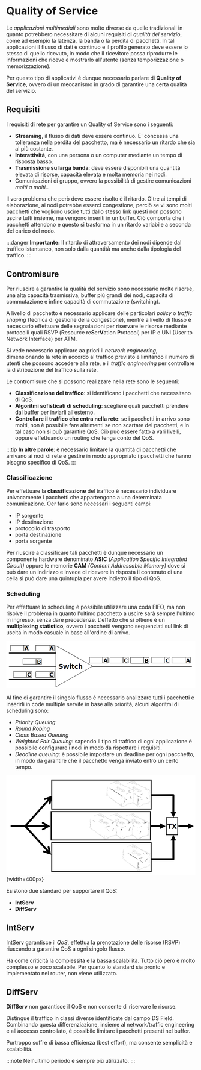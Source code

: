 # Quality of Service

Le _applicazioni multimediali_ sono molto diverse da quelle tradizionali in quanto potrebbero necessitare di alcuni requisiti di _qualità del servizio_, come ad esempio la latenza, la banda o la perdita di pacchetti. In tali applicazioni il flusso di dati è continuo e il profilo generato deve essere lo stesso di quello ricevuto, in modo che il ricevitore possa riprodurre le informazioni che riceve e mostrarlo all'utente (senza temporizzazione o memorizzazione).

Per questo tipo di applicativi è dunque necessario parlare di **Quality of Service**, ovvero di un meccanismo in grado di garantire una certa qualità del servizio.

## Requisiti

I requisiti di rete per garantire un Quality of Service sono i seguenti:

- **Streaming**, il flusso di dati deve essere continuo. E' concessa una tolleranza nella perdita del pacchetto, ma è necessario un ritardo che sia al più costante.
- **Interattività**, con una persona o un computer mediante un tempo di risposta basso.
- **Trasmissione su larga banda**: deve essere disponibili una quantità elevata di risorse, capacità elevata e molta memoria nei nodi.
- Comunicazioni di gruppo, ovvero la possibilità di gestire comunicazioni _molti a molti_..

Il vero problema che però deve essere risolto è il ritardo. Oltre ai tempi di elaborazione, ai nodi potrebbe esserci congestione, perciò se vi sono molti pacchetti che vogliono uscire tutti dallo stesso link questi non possono uscire  tutti  insieme,  ma  vengono  inseriti  in  un  buffer.  Ciò  comporta  che  i  pacchetti  attendono  e  questo  si trasforma in un ritardo variabile a seconda del carico del nodo.

:::danger
**Importante:** Il ritardo di attraversamento dei nodi dipende dal traffico istantaneo, non solo dalla quantità ma anche dalla tipologia del traffico.
:::

## Contromisure

Per riuscire a garantire la qualità del servizio sono necessarie molte risorse, una alta capacità trasmissiva, buffer più grandi dei nodi, capacità di commutazione e infine capacità di commutazione (switching).

A livello di pacchetto è necessario applicare delle particolari _policy_ o _traffic shaping_ (tecnica di gestione della congestione), mentre a livello di flusso è necessario effettuare delle segnalazioni per riservare le risorse mediante protocolli quali RSVP (**R**esource re**S**er**V**ation **P**rotocol) per IP e UNI (User to Network Interface) per ATM.

Si vede necessario applicare aa priori il _network engineering_, dimensionando la rete in accordo al traffico previsto e limitando il numero di utenti che possono accedere alla rete, e il _traffic engineering_ per controllare la distribuzione del traffico sulla rete.

Le contromisure che si possono realizzare nella rete sono le seguenti:

- **Classificazione del traffico**: si identificano i pacchetti che necessitano di QoS.
- **Algoritmi sofisticati di scheduling**: scegliere quali pacchetti prendere dal buffer per inviarli
all’esterno.
- **Controllare il traffico che entra nella rete**: se i pacchetti in arrivo sono molti, non è possibile fare altrimenti se non scartare dei pacchetti, e in tal caso non si può garantire QoS. Ciò può essere fatto a vari livelli, oppure effettuando un routing che tenga conto del QoS.

:::tip
**In altre parole**: è necessario limitare la quantità di pacchetti che arrivano ai nodi di rete e gestire in modo appropriato i pacchetti che hanno bisogno specifico di QoS.
:::

### Classificazione

Per effettuare la **classificazione** del traffico è necessario individuare univocamente i pacchetti che appartengono a una determinata comunicazione. Oer farlo sono necessari i seguenti campi:

- IP sorgente
- IP destinazione
- protocollo di trasporto
- porta destinazione
- porta sorgente

Per riuscire a classificare tali pacchetti è dunque necessario un componente hardware denominato **ASIC** _(Application Specific Integrated Circuit)_ oppure le memorie **CAM** _(Content Addressable Memory)_ dove si può dare un indirizzo e invece di ricevere in risposta il contenuto di una cella si può dare una quintupla per avere indietro il tipo di QoS.

### Scheduling

Per effettuare lo scheduling è possibile utilizzare una coda FIFO, ma non risolve il problema in quanto l'ultimo pacchetto a uscire sarà sempre l'ultimo in ingresso, senza dare precedenze. L'effetto che si ottiene è un **multiplexing statistico**, ovvero i pacchetti vengono sequenziati sul link di uscita in modo casuale in base all'ordine di arrivo.

![Multiplexing statistico](../images/09_statistical_multiplexing.png)

Al fine di garantire il singolo flusso è necessario analizzare tutti i pacchetti e inserirli in code multiple servite in base alla priorità, alcuni algoritmi di scheduling sono:

- _Priority Queuing_
- _Round Robing_
- _Class Based Queuing_
- _Weighted Fair Queuing_: sapendo il tipo di traffico di ogni applicazione è possibile configurare i nodi in modo da rispettare i requisiti.
- _Deadline queuing_: è possibile impostare un deadline per ogni pacchetto, in modo da garantire che il pacchetto venga inviato entro un certo tempo.

![Multiple Queue](../images/09_multiple_queue.png){width=400px}

Esistono due standard per supportare il QoS:

- **IntServ**
- **DiffServ**

## IntServ

IntServ garantisce il _QoS_, effettua la prenotazione delle risorse (RSVP) riuscendo a garantire QoS a ogni singolo flusso.

Ha come criticità la complessità e la bassa scalabilità. Tutto ciò però è molto complesso e poco scalabile. Per quanto lo standard sia pronto e implementato nei router, non viene utilizzato.

## DiffServ

**DiffServ** non garantisce il QoS e non consente di riservare le risorse.

Distingue il traffico in classi diverse identificate dal campo DS Field.  Combinando  questa  differenziazione,  insieme  al  network/traffic  engineering  e  all’accesso controllato, è possibile limitare i pacchetti presenti nel buffer. 

Purtroppo soffre di bassa efficienza (best effort), ma consente semplicità e scalabilità. 

:::note
Nell'ultimo periodo è sempre più utilizzato.
:::